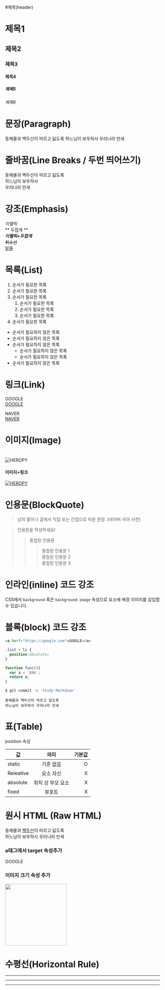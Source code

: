 #제목(header)

# 제목1
## 제목2
### 제목3
#### 제목4
##### 제목5
###### 제목6

# 문장(Paragraph)
동해물과 백두산이 마르고 닳도록
하느님이 보우하사 우리나라 만세

# 줄바꿈(Line Breaks / 두번 띄어쓰기)
동해물과 백두산이 마르고 닳도록  
하느님이 보우하사<br /> 우리나라 만세

# 강조(Emphasis)

_이탤릭_  
** 두껍게 **  
**_이텔릭+두껍게_**  
~~취소선~~  
<u>밑줄</u>


# 목록(List)
1. 순서가 필요한 목록
1. 순서가 필요한 목록
1. 순서가 필요한 목록
   1. 순서가 필요한 목록
   1. 순서가 필요한 목록
   1. 순서가 필요한 목록
1. 순서가 필요한 목록

- 순서가 필요하지 않은 목록
- 순서가 필요하지 않은 목록
- 순서가 필요하지 않은 목록
    - 순서가 필요하지 않은 목록
    - 순서가 필요하지 않은 목록
- 순서가 필요하지 않은 목록


# 링크(Link)
<a herf="https://google.com">GOOGLE</a>  
[GOOGLE](https://google.com)

<a herf="https://www.naver.com" title="NAVER로 이동!">NAVER</a>  
[NAVER](https://www.naver.com "NAVER로 이동!")

# 이미지(Image)
#### ![]()

![HEROPY](https://heropy.blog/css/images/logo.png)

#### 이미지+링크
[![HEROPY](https://heropy.blog/css/images/logo.png)](https://heropy.blog)


# 인용문(BlockQuote)
> 남의 말이나 글에서 직접 또는 간접으로 따온 문장.
> (네이버 국어 사전)

> 인용문을 작성하세요!
>> 중첩된 인용문
>>> 중첩된 인용문 1  
>>> 중첩된 인용문 2  
>>> 중첩된 인용문 3


# 인라인(inline) 코드 강조
CSS에서 `background` 혹은 `background-image` 속성으로 요소에 배경 이미지를 삽입할 수 있습니다.

# 블록(block) 코드 강조
```html
<a herf="https://google.com">GOOGLE</a>  
```

```css
.list > li {
  position:absolute;
}
```

```javascript
function func(){
  var a = 'AAA';
  return a;
}
```

```bash
$ git commit -m 'Study Markdown'
```

```plaintext
동해물과 백두산이 마르고 닳도록
하느님이 보우하사 우리나라 만세
```

# 표(Table)

position 속성

값 | 의미 | 기본값
--|:--:|--:
static | 기준 없음 | O
Releative | 요소 자신 | X
absolute | 위치 상 부모 요소 | X
fixed | 뷰포트 | X


# 원시 HTML (Raw HTML)
동해물과 <span style="text-decoration: underline">백두산</span>이 마르고 닳도록<br />
하느님이 보우하사 우리나라 만세

### a태그에서 target 속성추가
<a herf="https://google.com" target="_blank">GOOGLE</a>  

### 이미지 크기 속성 추가
<img src="https://heropy.blog/css/images/logo.png" width="200">


# 수평선(Horizontal Rule)

---

***
___